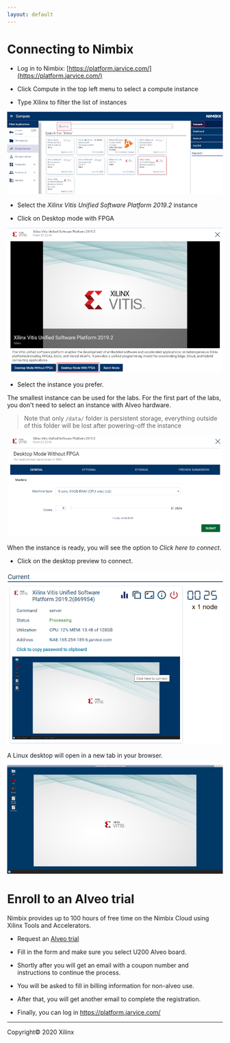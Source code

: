 ```yaml
---
layout: default
---
```


# Connecting to Nimbix

* Log in to Nimbix: [https://platform.jarvice.com/](https://platform.jarvice.com/)

* Click Compute in the top left menu to select a compute instance

* Type Xilinx to filter the list of instances

![](./images/connecting_lab/nimbix/select_instance.png)

* Select the *Xilinx Vitis Unified Software Platform 2019.2* instance

* Click on Desktop mode with FPGA

![](./images/connecting_lab/nimbix/select_desktop_mode.png)

* Select the instance you prefer.

The smallest instance can be used for the labs. For the first part of the labs, you don't need to select an instance with Alveo hardware.

> Note that only  `/data/` folder is persistent storage, everything outside of this folder will be lost after powering-off the instance

![](./images/connecting_lab/nimbix/select_instance_config.png)

When the instance is ready, you will see the option to *Click here to connect*.

* Click on the desktop preview to connect.

![](./images/connecting_lab/nimbix/connect_to_instance.png)

A Linux desktop will open in a new tab in your browser.

![](./images/connecting_lab/nimbix/linux_desktop.png)

# Enroll to an Alveo trial

Nimbix provides up to 100 hours of free time on the Nimbix Cloud using Xilinx Tools and Accelerators.

* Request an [Alveo trial](https://www.nimbix.net/alveotrial)

* Fill in the form and make sure you select U200 Alveo board.

* Shortly after you will get an email with a coupon number and instructions to continue the process.

* You will be asked to fill in billing information for non-alveo use.

* After that, you will get another email to complete the registration.

* Finally, you can log in https://platform.jarvice.com/

---------------------------------------
Copyright&copy; 2020 Xilinx